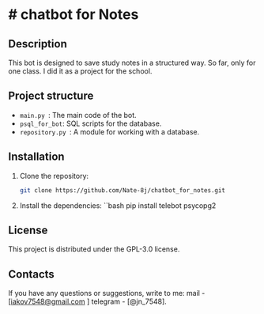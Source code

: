 # # chatbot for Notes

## Description
This bot is designed to save study notes in a structured way. 
So far, only for one class. I did it as a project for the school.

## Project structure
- `main.py `: The main code of the bot.
- `psql_for_bot`: SQL scripts for the database.
- `repository.py `: A module for working with a database.

## Installation
1. Clone the repository:
   ```bash
   git clone https://github.com/Nate-8j/chatbot_for_notes.git
2. Install the dependencies:
``bash
   pip install telebot psycopg2

## License
This project is distributed under the GPL-3.0 license.

## Contacts
If you have any questions or suggestions, write to me: mail - [iakov7548@gmail.com ] telegram - [@jn_7548].

